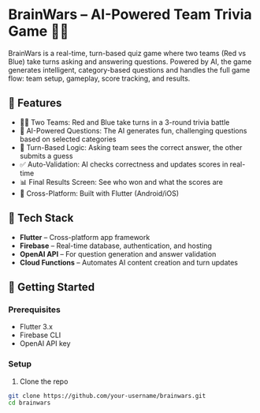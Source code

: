 # BrainWars – AI-Powered Team Trivia Game 🧠🔥

BrainWars is a real-time, turn-based quiz game where two teams (Red vs Blue) take turns asking and answering questions. Powered by AI, the game generates intelligent, category-based questions and handles the full game flow: team setup, gameplay, score tracking, and results.

## 🎯 Features

- 🔴🔵 Two Teams: Red and Blue take turns in a 3-round trivia battle
- 🤖 AI-Powered Questions: The AI generates fun, challenging questions based on selected categories
- 🔄 Turn-Based Logic: Asking team sees the correct answer, the other submits a guess
- ✅ Auto-Validation: AI checks correctness and updates scores in real-time
- 📊 Final Results Screen: See who won and what the scores are
- 📱 Cross-Platform: Built with Flutter (Android/iOS)

## 🧪 Tech Stack

- **Flutter** – Cross-platform app framework
- **Firebase** – Real-time database, authentication, and hosting
- **OpenAI API** – For question generation and answer validation
- **Cloud Functions** – Automates AI content creation and turn updates

## 🚀 Getting Started

### Prerequisites
- Flutter 3.x
- Firebase CLI
- OpenAI API key

### Setup

1. Clone the repo
```bash
git clone https://github.com/your-username/brainwars.git
cd brainwars
